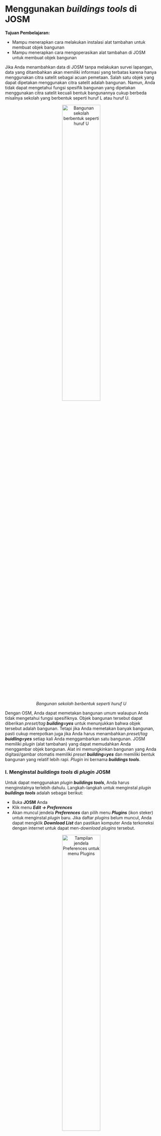 ﻿# **Menggunakan _buildings tools_ di JOSM**

**Tujuan Pembelajaran:**



*   Mampu menerapkan cara melakukan instalasi alat tambahan untuk membuat objek bangunan
*   Mampu menerapkan cara mengoperasikan alat tambahan di JOSM untuk membuat objek bangunan

Jika Anda menambahkan data di JOSM tanpa melakukan survei lapangan, data yang ditambahkan akan memiliki informasi yang terbatas karena hanya menggunakan citra satelit sebagai acuan pemetaan. Salah satu objek yang dapat dipetakan menggunakan citra satelit  adalah bangunan. Namun, Anda tidak dapat mengetahui fungsi spesifik bangunan yang dipetakan menggunakan citra satelit kecuali bentuk bangunannya cukup berbeda misalnya sekolah yang berbentuk seperti huruf L atau huruf U.

<p align="center">
<img width=50% src="../images/0801_bangunan_sekolah.png" alt="Bangunan sekolah berbentuk seperti huruf U" title="Bangunan sekolah berbentuk seperti huruf U">
</p>

<p align="center"><i>Bangunan sekolah berbentuk seperti huruf U</i></p>

Dengan OSM, Anda dapat memetakan bangunan umum walaupun Anda tidak mengetahui fungsi spesifiknya. Objek bangunan tersebut dapat diberikan _preset/tag_ _**building=yes**_ untuk menunjukkan bahwa objek tersebut adalah bangunan. Tetapi jika Anda memetakan banyak bangunan, pasti cukup merepotkan juga jika Anda harus menambahkan _preset/tag_ _**buidling=yes**_ setiap kali Anda menggambarkan satu bangunan. JOSM memiliki _plugin_ (alat tambahan) yang dapat memudahkan Anda  menggambar objek bangunan. Alat ini memungkinkan bangunan yang Anda digitasi/gambar otomatis memiliki _preset_ _**building=yes**_ dan memiliki bentuk bangunan yang relatif lebih rapi. _Plugin_ ini bernama _**buildings tools**_.

### **I. Menginstal _buildings tools_ di _plugin_ JOSM**

Untuk dapat menggunakan _plugin_ **_buildings tools_**, Anda harus menginstalnya terlebih dahulu. Langkah-langkah untuk menginstal _plugin_ **_buildings tools_** adalah sebagai berikut:

*   Buka **JOSM** Anda
*   Klik menu **_Edit → Preferences_**
*   Akan muncul jendela **_Preferences_** dan pilih menu **_Plugins_** (ikon steker) untuk menginstal _plugin_ baru. Jika daftar _plugins_ belum muncul, Anda dapat mengklik **_Download List_** dan pastikan komputer Anda terkoneksi dengan internet untuk dapat men-_download_ _plugins_ tersebut.

<p align="center">
<img width=50% src="../images/0802_plugins_josm.png" alt="Tampilan jendela Preferences untuk menu Plugins" title="Tampilan jendela Preferences untuk menu Plugins">
</p>

<p align="center"><i>Tampilan jendela Preferences untuk menu Plugins</i></p>

*   Pada  kotak **_Search_**, tuliskan _**buildings_tools**_ untuk mencari _plugin **buildings tools**_. Setelah berhasil menemukan _plugin **buildings tools**_, silakan **centang** kotak kecil di samping _plugin **buildings tools**_. Setelah itu klik **_OK_** dan tunggu hingga proses instalasi selesai.

<p align="center">
<img width=50% src="../images/0803_pencarian_building_tools.png" alt="Tampilan hasil pencarian plugin buildings_tools" title="Tampilan hasil pencarian plugin buildings_tools">
</p>

<p align="center"><i>Tampilan hasil pencarian plugin buildings_tools</i></p>

>Catatan :
Terkadang JOSM meminta Anda untuk melakukan _Restart_ setelah melakukan instalasi plugin baru untuk mengaplikasikan plugin yang baru saja diinstal. Namun, tidak semua plugin membutuhkan _Restart_ untuk dapat digunakan setelah instalasi.

*   Jika _plugin **buildings_tools**_ sudah berhasil diinstal, akan muncul _tool **Draw buildings**_ di sebelah kiri atas JOSM  Anda. Anda dapat menggunakannya untuk menggambar bangunan.

<p align="center">
<img width=70% src="../images/0804_ikon_building_tools.png" alt="Ikon Draw buildings sudah muncul menandakan plugin buildings tools sudah berhasil terinstal" title="Ikon Draw buildings sudah muncul menandakan plugin buildings tools sudah berhasil terinstal">
</p>

<p align="center"><i>Ikon Draw buildings sudah muncul menandakan plugin buildings tools sudah berhasil terinstal</i></p>

### **II. Menggunakan alat _buildings tools_**

Langkah-langkah menggunakan _plugin **buildings tools**_ adalah sebagai berikut:

*   Seperti yang sudah dibahas pada modul **Menambahkan Data OSM Menggunakan JOSM** untuk menambahkan data OSM menggunakan JOSM, Anda harus men-_download_ data OSM yang sudah ada terlebih dahulu di wilayah pemetaan Anda. Untuk men-_download_ data OSM, klik menu **_File_ → _Download Data_**.
*   Gambar kotak pemetaan Anda dengan cara **klik kiri tahan dan geser** hingga membentuk **kotak warna merah muda** yang meliputi seluruh wilayah pemetaan Anda. Setelah itu klik **_Download_**. 
*   Setelah berhasil men-_download_ data OSM, akan muncul _layer_ baru yang juga akan menjadi _layer_ dimana Anda dapat menambahkan data OSM. Pastikan Anda hanya menambahkan data pada **kotak yang tidak diarsir** karena kotak yang diarsir sudah bukan wilayah yang Anda _download_.
*   Tambahkan citra satelit sebagai acuan untuk memetakan dengan cara klik menu **_Imagery_ → pilih citra satelit yang akan digunakan, misalnya _Digital Globe Premium Imagery_**.
*   Sekarang Anda sudah siap untuk menambahkan data OSM. Untuk memetakan bangunan, gunakan _**buildings tools**_ untuk menggambarnya. Klik _plugin **buildings tools**_ (ikon _Draw buildings_) yang terletak di sebelah kiri atas JOSM atau **tekan B** pada _keyboard_ Anda. Jika kursor _mouse_ Anda sudah berubah menjadi tanda plus dengan ikon bangunan, berarti Anda sudah siap menggambar bangunan menggunakan _buildings tools_.

<p align="center">
<img width=30% src="../images/0805_kursor_building_tools.png" alt="Tampilan kursor saat plugin buildings tools diaktifkan" title="Tampilan kursor saat plugin buildings tools diaktifkan">
</p>

<p align="center"><i>Tampilan kursor saat plugin buildings tools diaktifkan</i></p>

*   Setelah itu, gambar bangunannya sesuai dengan bentuk yang terlihat pada citra satelit. **Klik kiri satu kali** pada salah satu titik pojok bangunan. **Geser kursor** ke titik pojok bangunan di sebelah titik pojok bangunan yang pertama, kemudian **klik kiri satu kali**. Terakhir, **geser kursor** ke titik pojok bangunan di sebelah titik pojok bangunan kedua lalu **klik kiri satu kali** pada titik tersebut. Untuk lebih jelasnya, lihat gambar di bawah ini:

<p align="center">
<img src="../images/0806_menggambar_bangunan.png" alt="Proses menggambar bangunan menggunakan plugin buildings tools" title="Proses menggambar bangunan menggunakan plugin buildings tools">
</p>

<p align="center"><i>Proses menggambar bangunan menggunakan plugin buildings tools</i></p>

*   Jika daerah yang Anda petakan terdapat bangunan-bangunan yang ukurannya dan bentuknya hampir sama seperti di kompleks perumahan, Anda dapat mengatur panjang dan lebar bangunan yang digambar dengan cara klik menu _**Data → Set Building Size**_ lalu isikan lebar bangunan di kolom _**Buildings width/diameter**_ dan isikan panjang bangunan di kolom _**Length step**_ (masing-masing dalam satuan meter). Pada jendela _**Set Building Size**_, Anda juga dapat mengatur bentuk _default_ bangunan yang digambar. Ada dua pilihan yaitu _**Rectangle**_ (persegi empat) atau _**Circle**_ (lingkaran), tetapi karena pada umumnya bangunan berbentuk persegi empat pilih _**Rectangle**_. Lalu klik _**OK**_.

<p align="center">
<img width=30% src="../images/0807_set_building_size.png" alt="Tampilan jendela Set Building Size" title="Tampilan jendela Set Building Size">
</p>

<p align="center"><i>Tampilan jendela Set Building Size</i></p>

*   Jika ada bangunan berbentuk kompleks atau tidak kotak seperti huruf L atau huruf U, gambar dua atau tiga bangunan tumpang tindih terlebih dahulu hingga membentuk L atau U. Pilih kedua atau ketiga bangunan yang tumpang tindih tersebut, kemudian klik menu **_Tools → Join Overlapping Areas_** atau tekan **_Shift + J_** pada _keyboard_ untuk menggabungkan bagian yang tumpang tindih. Setelah bangunan tergabung, rapikan bangunan dengan cara pilih bangunan tersebut lalu klik menu **_Tools → Orthogonalize Shape_** atau **tekan Q** pada _keyboard_.

<p align="center">
<img src="../images/0808_menggambar_bangunan_l.png" alt="Proses menggambar bangunan yang berbentuk seperti huruf L" title="Proses menggambar bangunan yang berbentuk seperti huruf L">
</p>

<p align="center"><i>Proses menggambar bangunan yang berbentuk seperti huruf L</i></p>

*   Setelah objek-objek bangunan terpetakan, jangan lupa _upload_ hasil pemetaan Anda dengan cara klik menu **_File → Upload Data_**. Tuliskan hal yang Anda lakukan pada kolom komentar, misalnya menambahkan bangunan serta tuliskan sumber pada kolom sumber misalnya nama citra yang digunakan sebagai acuan dan kemudian klik **_Upload Changes_**.

>Catatan :
Pastikan tidak ada objek yang terpilih saat Anda menggunakan _plugin buildings_tools_ agar kursor dapat digerakkan lebih leluasa saat menggambar bangunan menggunakan _plugin buildings_tools_.

**RINGKASAN**

Jika Anda dapat mengikuti dan memperhatikan seluruh tahapan dalam bab ini, maka Anda telah berhasil menerapkan cara melakukan instalasi _plugin buildings tools_ serta memetakan menggunakan _plugin_ _buildings tools_. Setelah ini, Anda akan mempelajari bagaimana membuat batas-batas administrasi menggunakan JOSM.
